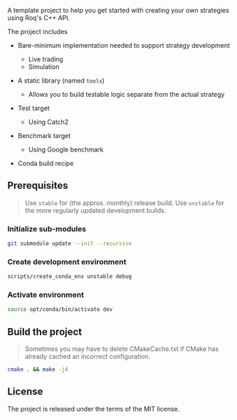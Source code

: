 A template project to help you get started with creating your own strategies using Roq's C++ API.

The project includes

* Bare-minimum implementation needed to support strategy development

  * Live trading
  * Simulation

* A static library (named `tools`)

  * Allows you to build testable logic separate from the actual strategy

* Test target

  * Using Catch2

* Benchmark target

  * Using Google benchmark

* Conda build recipe


## Prerequisites

> Use `stable` for (the approx. monthly) release build.
> Use `unstable` for the more regularly updated development builds.

### Initialize sub-modules

```bash
git submodule update --init --recursive
```

### Create development environment

```bash
scripts/create_conda_env unstable debug
```

### Activate environment

```bash
source opt/conda/bin/activate dev
```

## Build the project

> Sometimes you may have to delete CMakeCache.txt if CMake has already cached an incorrect configuration.

```bash
cmake . && make -j4
```

## License

The project is released under the terms of the MIT license.
